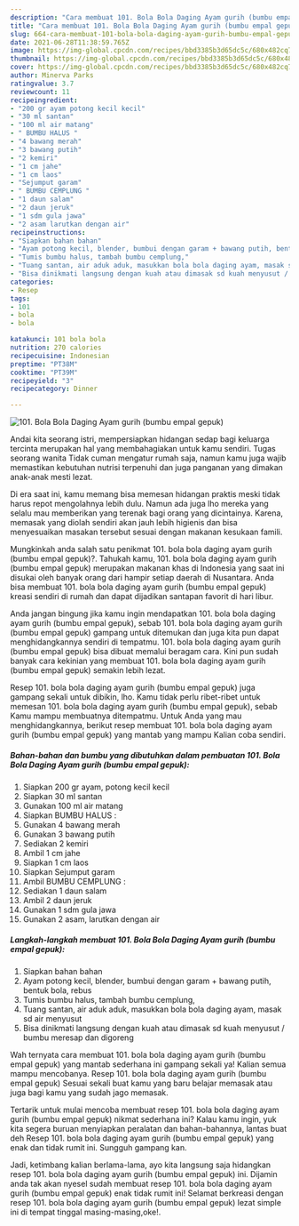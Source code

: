 ```yaml
---
description: "Cara membuat 101. Bola Bola Daging Ayam gurih (bumbu empal gepuk) yang enak Untuk Jualan"
title: "Cara membuat 101. Bola Bola Daging Ayam gurih (bumbu empal gepuk) yang enak Untuk Jualan"
slug: 664-cara-membuat-101-bola-bola-daging-ayam-gurih-bumbu-empal-gepuk-yang-enak-untuk-jualan
date: 2021-06-28T11:38:59.765Z
image: https://img-global.cpcdn.com/recipes/bbd3385b3d65dc5c/680x482cq70/101-bola-bola-daging-ayam-gurih-bumbu-empal-gepuk-foto-resep-utama.jpg
thumbnail: https://img-global.cpcdn.com/recipes/bbd3385b3d65dc5c/680x482cq70/101-bola-bola-daging-ayam-gurih-bumbu-empal-gepuk-foto-resep-utama.jpg
cover: https://img-global.cpcdn.com/recipes/bbd3385b3d65dc5c/680x482cq70/101-bola-bola-daging-ayam-gurih-bumbu-empal-gepuk-foto-resep-utama.jpg
author: Minerva Parks
ratingvalue: 3.7
reviewcount: 11
recipeingredient:
- "200 gr ayam potong kecil kecil"
- "30 ml santan"
- "100 ml air matang"
- " BUMBU HALUS "
- "4 bawang merah"
- "3 bawang putih"
- "2 kemiri"
- "1 cm jahe"
- "1 cm laos"
- "Sejumput garam"
- " BUMBU CEMPLUNG "
- "1 daun salam"
- "2 daun jeruk"
- "1 sdm gula jawa"
- "2 asam larutkan dengan air"
recipeinstructions:
- "Siapkan bahan bahan"
- "Ayam potong kecil, blender, bumbui dengan garam + bawang putih, bentuk bola, rebus"
- "Tumis bumbu halus, tambah bumbu cemplung,"
- "Tuang santan, air aduk aduk, masukkan bola bola daging ayam, masak sd air menyusut"
- "Bisa dinikmati langsung dengan kuah atau dimasak sd kuah menyusut / bumbu meresap dan digoreng"
categories:
- Resep
tags:
- 101
- bola
- bola

katakunci: 101 bola bola 
nutrition: 270 calories
recipecuisine: Indonesian
preptime: "PT38M"
cooktime: "PT39M"
recipeyield: "3"
recipecategory: Dinner

---
```



![101. Bola Bola Daging Ayam gurih (bumbu empal gepuk)](https://img-global.cpcdn.com/recipes/bbd3385b3d65dc5c/680x482cq70/101-bola-bola-daging-ayam-gurih-bumbu-empal-gepuk-foto-resep-utama.jpg)

Andai kita seorang istri, mempersiapkan hidangan sedap bagi keluarga tercinta merupakan hal yang membahagiakan untuk kamu sendiri. Tugas seorang  wanita Tidak cuman mengatur rumah saja, namun kamu juga wajib memastikan kebutuhan nutrisi terpenuhi dan juga panganan yang dimakan anak-anak mesti lezat.

Di era  saat ini, kamu memang bisa memesan hidangan praktis meski tidak harus repot mengolahnya lebih dulu. Namun ada juga lho mereka yang selalu mau memberikan yang terenak bagi orang yang dicintainya. Karena, memasak yang diolah sendiri akan jauh lebih higienis dan bisa menyesuaikan masakan tersebut sesuai dengan makanan kesukaan famili. 



Mungkinkah anda salah satu penikmat 101. bola bola daging ayam gurih (bumbu empal gepuk)?. Tahukah kamu, 101. bola bola daging ayam gurih (bumbu empal gepuk) merupakan makanan khas di Indonesia yang saat ini disukai oleh banyak orang dari hampir setiap daerah di Nusantara. Anda bisa membuat 101. bola bola daging ayam gurih (bumbu empal gepuk) kreasi sendiri di rumah dan dapat dijadikan santapan favorit di hari libur.

Anda jangan bingung jika kamu ingin mendapatkan 101. bola bola daging ayam gurih (bumbu empal gepuk), sebab 101. bola bola daging ayam gurih (bumbu empal gepuk) gampang untuk ditemukan dan juga kita pun dapat menghidangkannya sendiri di tempatmu. 101. bola bola daging ayam gurih (bumbu empal gepuk) bisa dibuat memalui beragam cara. Kini pun sudah banyak cara kekinian yang membuat 101. bola bola daging ayam gurih (bumbu empal gepuk) semakin lebih lezat.

Resep 101. bola bola daging ayam gurih (bumbu empal gepuk) juga gampang sekali untuk dibikin, lho. Kamu tidak perlu ribet-ribet untuk memesan 101. bola bola daging ayam gurih (bumbu empal gepuk), sebab Kamu mampu membuatnya ditempatmu. Untuk Anda yang mau menghidangkannya, berikut resep membuat 101. bola bola daging ayam gurih (bumbu empal gepuk) yang mantab yang mampu Kalian coba sendiri.

<!--inarticleads1-->

##### Bahan-bahan dan bumbu yang dibutuhkan dalam pembuatan 101. Bola Bola Daging Ayam gurih (bumbu empal gepuk):

1. Siapkan 200 gr ayam, potong kecil kecil
1. Siapkan 30 ml santan
1. Gunakan 100 ml air matang
1. Siapkan  BUMBU HALUS :
1. Gunakan 4 bawang merah
1. Gunakan 3 bawang putih
1. Sediakan 2 kemiri
1. Ambil 1 cm jahe
1. Siapkan 1 cm laos
1. Siapkan Sejumput garam
1. Ambil  BUMBU CEMPLUNG :
1. Sediakan 1 daun salam
1. Ambil 2 daun jeruk
1. Gunakan 1 sdm gula jawa
1. Gunakan 2 asam, larutkan dengan air




<!--inarticleads2-->

##### Langkah-langkah membuat 101. Bola Bola Daging Ayam gurih (bumbu empal gepuk):

1. Siapkan bahan bahan
1. Ayam potong kecil, blender, bumbui dengan garam + bawang putih, bentuk bola, rebus
1. Tumis bumbu halus, tambah bumbu cemplung,
1. Tuang santan, air aduk aduk, masukkan bola bola daging ayam, masak sd air menyusut
1. Bisa dinikmati langsung dengan kuah atau dimasak sd kuah menyusut / bumbu meresap dan digoreng




Wah ternyata cara membuat 101. bola bola daging ayam gurih (bumbu empal gepuk) yang mantab sederhana ini gampang sekali ya! Kalian semua mampu mencobanya. Resep 101. bola bola daging ayam gurih (bumbu empal gepuk) Sesuai sekali buat kamu yang baru belajar memasak atau juga bagi kamu yang sudah jago memasak.

Tertarik untuk mulai mencoba membuat resep 101. bola bola daging ayam gurih (bumbu empal gepuk) nikmat sederhana ini? Kalau kamu ingin, yuk kita segera buruan menyiapkan peralatan dan bahan-bahannya, lantas buat deh Resep 101. bola bola daging ayam gurih (bumbu empal gepuk) yang enak dan tidak rumit ini. Sungguh gampang kan. 

Jadi, ketimbang kalian berlama-lama, ayo kita langsung saja hidangkan resep 101. bola bola daging ayam gurih (bumbu empal gepuk) ini. Dijamin anda tak akan nyesel sudah membuat resep 101. bola bola daging ayam gurih (bumbu empal gepuk) enak tidak rumit ini! Selamat berkreasi dengan resep 101. bola bola daging ayam gurih (bumbu empal gepuk) lezat simple ini di tempat tinggal masing-masing,oke!.


